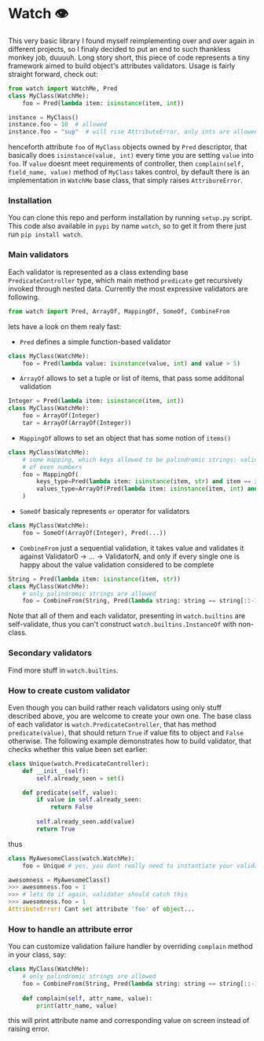 # Watch 👁

This very basic library I found myself reimplementing over and over again in different projects, so I finaly decided to put an end to such thankless monkey job, duuuuh. Long story short, this piece of code represents a tiny framework aimed to build object's attributes validators. Usage is fairly straight forward, check out:

``` python
from watch import WatchMe, Pred
class MyClass(WatchMe):
    foo = Pred(lambda item: isinstance(item, int))

instance = MyClass()
instance.foo = 10  # allowed
instance.foo = "sup"  # will rise AttributeError, only ints are allowed
```
henceforth attribute `foo` of `MyClass` objects owned by `Pred` descriptor, that basically does `isinstance(value, int)` every time you are setting `value` into `foo`. If `value` doesnt meet requirements of controller, then `complain(self, field_name, value)` method of `MyClass` takes control, by default there is an implementation in `WatchMe` base class, that simply raises `AttribureError`.

### Installation
You can clone this repo and perform installation by running `setup.py` script. This code also available in `pypi` by name `watch`, so to get it from there just run `pip install watch`.

### Main validators
Each validator is represented as a class extending base `PredicateController` type, which main method `predicate` get recursively invoked through nested data. Currently the most expressive validators are following.
```python
from watch import Pred, ArrayOf, MappingOf, SomeOf, CombineFrom
```
lets have a look on them realy fast:
* `Pred` defines a simple function-based validator
```python
class MyClass(WatchMe):
    foo = Pred(lambda value: isinstance(value, int) and value > 5)
```
* `ArrayOf` allows to set a tuple or list of items, that pass some additonal validation
```python
Integer = Pred(lambda item: isinstance(item, int))
class MyClass(WatchMe):
    foo = ArrayOf(Integer)
    tar = ArrayOf(ArrayOf(Integer))
```
* `MappingOf` allows to set an object that has some notion of `items()`
```python
class MyClass(WatchMe):
    # some mapping, which keys allowed to be palindromic strings; valid values are lists
    # of even numbers
    foo = MappingOf(
        keys_type=Pred(lambda item: isinstance(item, str) and item == item[::-1])),
        values_type=ArrayOf(Pred(lambda item: isinstance(item, int) and not item % 2))
    )
```

* `SomeOf` basicaly represents `or` operator for validators
```python
class MyClass(WatchMe):
    foo = SomeOf(ArrayOf(Integer), Pred(...))
```
* `CombineFrom` just a sequential validation, it takes value and validates it against Validator0 -> ... -> ValidatorN, and only if every single one is happy about the value validation considered to be complete
```python
String = Pred(lambda item: isinstance(item, str))
class MyClass(WatchMe):
    # only palindromic strings are allowed
    foo = CombineFrom(String, Pred(lambda string: string == string[::-1]))
```
Note that all of them and each validator, presenting in `watch.builtins` are self-validate, thus you can't construct `watch.builtins.InstanceOf` with non-class.

### Secondary validators
Find more stuff in `watch.builtins`.

### How to create custom validator
Even though you can build rather reach validators using only stuff described above, you are welcome to create your own one. The base class of each validator is `watch.PredicateController`, that has method `predicate(value)`, that should return `True` if value fits to object and `False` otherwise. The following example demonstrates how to build validator, that checks whether this value been set earlier:
```python
class Unique(watch.PredicateController):
    def __init__(self):
        self.already_seen = set()

    def predicate(self, value):
        if value in self.already_seen:
            return False
    
        self.already_seen.add(value)
        return True
```
thus
```python
class MyAwesomeClass(watch.WatchMe):
    foo = Unique # yes, you dont really need to instantiate your validators

awesomness = MyAwesomeClass()
>>> awesomness.foo = 1
>>> # lets do it again, validator should catch this
>>> awesomness.foo = 1
AttributeError: Cant set attribute 'foo' of object...
```

### How to handle an attribute error
You can customize validation failure handler by overriding `complain` method in your class, say:
```python
class MyClass(WatchMe):
    # only palindromic strings are allowed
    foo = CombineFrom(String, Pred(lambda string: string == string[::-1]))
    
    def complain(self, attr_name, value):
        print(attr_name, value)
```
this will print attribute name and corresponding value on screen instead of raising error.
